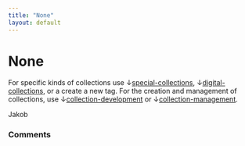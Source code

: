```yaml
---
title: "None"
layout: default
---
```

None
=====================
For specific kinds of collections use
↓[special-collections](/questions/tagged/special-collections "show questions tagged 'special-collections'"),
↓[digital-collections](/questions/tagged/digital-collections "show questions tagged 'digital-collections'"),
or a create a new tag. For the creation and management of collections,
use
↓[collection-development](/questions/tagged/collection-development "show questionsd 'collection-development'")
or
↓[collection-management](/questions/tagged/collection-management "show questions tagged 'collection-management'").

Jakob

### Comments ###


